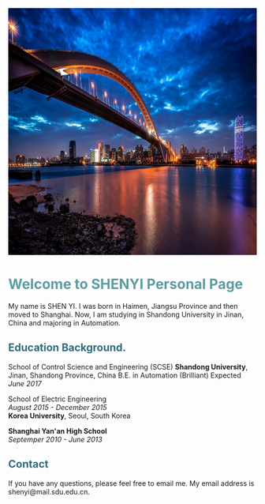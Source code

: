 <img src="huangpu.jpg" width="1000" height="500">
<h1 style="color: #5e9ca0;">Welcome to SHENYI Personal Page</h1>
My name is SHEN YI. I was born in Haimen, Jiangsu Province and then moved to Shanghai. Now, I am studying in Shandong University in Jinan, China and majoring in Automation.

<h2 style="color: #2e6c80;">Education Background.</h2>
School of Control Science and Engineering (SCSE)                                                                 
<strong>Shandong University</strong>, Jinan, Shandong Province, China                                       
B.E. in Automation (Brilliant)                                                 
Expected <i>June 2017</i>

School of Electric Engineering                                                                               
<i>August 2015 - December 2015</i><br>
<strong>Korea University</strong>, Seoul, South Korea

<strong>Shanghai Yan'an High School</strong><br>
<i>Septemper 2010 - June 2013</i>


<h2 style="color: #2e6c80;">Contact</h2>
If you have any questions, please feel free to email me. My email address is shenyi@mail.sdu.edu.cn.
